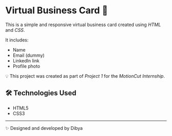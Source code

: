# Virtual Business Card 💼

This is a simple and responsive virtual business card created using *HTML* and *CSS*.

It includes:
- Name
- Email (dummy)
- LinkedIn link
- Profile photo

💡 This project was created as part of *Project 1* for the *MotionCut Internship*.

## 🛠 Technologies Used
- HTML5
- CSS3

---

✨ Designed and developed by Dibya
